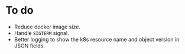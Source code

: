 # To do

- Reduce docker image size.
- Handle `SIGTERM` signal.
- Better logging to show the k8s resource name and object version in JSON fields.
